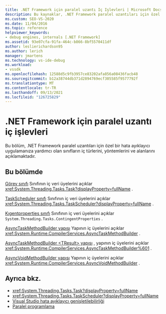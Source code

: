 ```yaml
---
title: .NET Framework için paralel uzantı Iç Işlevleri | Microsoft Docs
description: Bu kaynaklar, .NET Framework paralel uzantıları için özel bir hata ayıklayıcı uygulamak üzere kullanılan sınıfların iç türlerini, yöntemlerini ve alanlarını anlatmaktadır.
ms.custom: SEO-VS-2020
ms.date: 11/04/2016
ms.topic: reference
helpviewer_keywords:
- debug engines, internals [.NET Framework]
ms.assetid: 93e07cfa-91fa-464c-b866-8bf5570411df
author: leslierichardson95
ms.author: lerich
manager: jmartens
ms.technology: vs-ide-debug
ms.workload:
- vssdk
ms.openlocfilehash: 12588d5c9fb3957ce83202afa856a08436facb48
ms.sourcegitcommit: b12a38744db371d2894769ecf305585f9577792f
ms.translationtype: MT
ms.contentlocale: tr-TR
ms.lasthandoff: 09/13/2021
ms.locfileid: "126725829"
---
```

# <a name="parallel-extension-internals-for-the-net-framework"></a>.NET Framework için paralel uzantı iç işlevleri
Bu bölüm, .NET Framework paralel uzantıları için özel bir hata ayıklayıcı uygulamanıza yardımcı olan sınıfların iç türlerini, yöntemlerini ve alanlarını açıklamaktadır.

## <a name="in-this-section"></a>Bu bölümde
 [Görev sınıfı](../../extensibility/debugger/task-class-internal-members.md) Sınıfının iç veri üyelerini açıklar <xref:System.Threading.Tasks.Task?displayProperty=fullName> .

 [TaskScheduler sınıfı](../../extensibility/debugger/taskscheduler-class-internal-members.md) Sınıfının iç veri üyelerini açıklar <xref:System.Threading.Tasks.TaskScheduler?displayProperty=fullName> .

 [Kıgentproperties sınıfı](../../extensibility/debugger/contingentproperties-class-internal-members.md) Sınıfının iç veri üyelerini açıklar `System.Threading.Tasks.ContingentProperties` .

 [AsyncTaskMethodBuilder yapısı](../../extensibility/debugger/asynctaskmethodbuilder-structure-internal-members.md) Yapının iç üyelerini açıklar <xref:System.Runtime.CompilerServices.AsyncTaskMethodBuilder> .

 [AsyncTaskMethodBuilder \<TResult> yapısı](../../extensibility/debugger/asynctaskmethodbuilder-tresult-structure-internal-members.md) , yapının iç üyelerini açıklar <xref:System.Runtime.CompilerServices.AsyncTaskMethodBuilder%601> .

 [AsyncVoidMethodBuilder yapısı](../../extensibility/debugger/asyncvoidmethodbuilder-structure-internal-members.md) Yapının iç üyelerini açıklar <xref:System.Runtime.CompilerServices.AsyncVoidMethodBuilder> .

## <a name="see-also"></a>Ayrıca bkz.
- <xref:System.Threading.Tasks.Task?displayProperty=fullName>
- <xref:System.Threading.Tasks.TaskScheduler?displayProperty=fullName>
- [Visual Studio hata ayıklayıcı genişletilebilirliği](../../extensibility/debugger/visual-studio-debugger-extensibility.md)
- [Paralel programlama](/dotnet/standard/parallel-programming/index)
